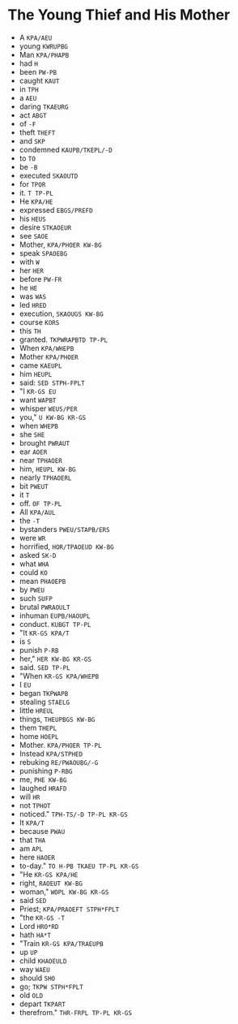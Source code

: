 # The Young Thief and His Mother

* A `KPA/AEU`
* young `KWRUPBG`
* Man `KPA/PHAPB`
* had `H`
* been `PW-PB`
* caught `KAUT`
* in `TPH`
* a `AEU`
* daring `TKAEURG`
* act `ABGT`
* of `-F`
* theft `THEFT`
* and `SKP`
* condemned `KAUPB/TKEPL/-D`
* to `TO`
* be `-B`
* executed `SKAOUTD`
* for `TPOR`
* it. `T TP-PL`
* He `KPA/HE`
* expressed `EBGS/PREFD`
* his `HEUS`
* desire `STKAOEUR`
* see `SAOE`
* Mother, `KPA/PHOER KW-BG`
* speak `SPAOEBG`
* with `W`
* her `HER`
* before `PW-FR`
* he `HE`
* was `WAS`
* led `HRED`
* execution, `SKAOUGS KW-BG`
* course `KORS`
* this `TH`
* granted. `TKPWRAPBTD TP-PL`
* When `KPA/WHEPB`
* Mother `KPA/PHOER`
* came `KAEUPL`
* him `HEUPL`
* said: `SED STPH-FPLT`
* "I `KR-GS EU`
* want `WAPBT`
* whisper `WEUS/PER`
* you," `U KW-BG KR-GS`
* when `WHEPB`
* she `SHE`
* brought `PWRAUT`
* ear `AOER`
* near `TPHAOER`
* him, `HEUPL KW-BG`
* nearly `TPHAOERL`
* bit `PWEUT`
* it `T`
* off. `OF TP-PL`
* All `KPA/AUL`
* the `-T`
* bystanders `PWEU/STAPB/ERS`
* were `WR`
* horrified, `HOR/TPAOEUD KW-BG`
* asked `SK-D`
* what `WHA`
* could `KO`
* mean `PHAOEPB`
* by `PWEU`
* such `SUFP`
* brutal `PWRAOULT`
* inhuman `EUPB/HAOUPL`
* conduct. `KUBGT TP-PL`
* "It `KR-GS KPA/T`
* is `S`
* punish `P-RB`
* her," `HER KW-BG KR-GS`
* said. `SED TP-PL`
* "When `KR-GS KPA/WHEPB`
* I `EU`
* began `TKPWAPB`
* stealing `STAELG`
* little `HREUL`
* things, `THEUPBGS KW-BG`
* them `THEPL`
* home `HOEPL`
* Mother. `KPA/PHOER TP-PL`
* Instead `KPA/STPHED`
* rebuking `RE/PWAOUBG/-G`
* punishing `P-RBG`
* me, `PHE KW-BG`
* laughed `HRAFD`
* will `HR`
* not `TPHOT`
* noticed." `TPH-TS/-D TP-PL KR-GS`
* It `KPA/T`
* because `PWAU`
* that `THA`
* am `APL`
* here `HAOER`
* to-day." `TO H-PB TKAEU TP-PL KR-GS`
* "He `KR-GS KPA/HE`
* right, `RAOEUT KW-BG`
* woman," `WOPL KW-BG KR-GS`
* said `SED`
* Priest; `KPA/PRAOEFT STPH*FPLT`
* "the `KR-GS -T`
* Lord `HRO*RD`
* hath `HA*T`
* "Train `KR-GS KPA/TRAEUPB`
* up `UP`
* child `KHAOEULD`
* way `WAEU`
* should `SHO`
* go; `TKPW STPH*FPLT`
* old `OLD`
* depart `TKPART`
* therefrom." `THR-FRPL TP-PL KR-GS`

